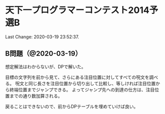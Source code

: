# 天下一プログラマーコンテスト2014予選B

Last Change: 2020-03-19 23:52:37.

## B問題（@2020-03-19）

想定解法はわからないが、DPで解いた。

目標の文字列を前から見て、さらにある注目位置に対してすべての呪文を調べる。
呪文と同じ長さを注目位置から切り出して比較し、等しければ注目位置から終端位置までジャンプできる。
よってジャンプ先への到達の仕方は、注目位置までの通り数加算される。

戻ることはできないので、前からDPテーブルを埋めていけば良い。

